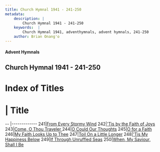 ```yaml
---
title: Church Hymnal 1941 - 241-250
metadata:
    description: |
        Church Hymnal 1941 - 241-250
    keywords:  |
        Church Hymnal 1941, adventhymnals, advent hymnals, 241-250
    author: Brian Onang'o
---
```


#### Advent Hymnals
## Church Hymnal 1941 - 241-250

# Index of Titles
# | Title                        
-- |-------------
241|[From Every Stormy Wind](/church-hymnal/201-300/241-250/From-Every-Stormy-Wind)
242|['Tis by the Faith of Joys](/church-hymnal/201-300/241-250/'Tis-by-the-Faith-of-Joys)
243|[Come, O Thou Traveler ](/church-hymnal/201-300/241-250/Come,-O-Thou-Traveler-)
244|[O Could Our Thoughts](/church-hymnal/201-300/241-250/O-Could-Our-Thoughts)
245|[O for a Faith](/church-hymnal/201-300/241-250/O-for-a-Faith)
246|[My Faith Looks Up to Thee](/church-hymnal/201-300/241-250/My-Faith-Looks-Up-to-Thee)
247|[Toil On a Little Longer](/church-hymnal/201-300/241-250/Toil-On-a-Little-Longer)
248|['Tis My Happiness Below](/church-hymnal/201-300/241-250/'Tis-My-Happiness-Below)
249|[If Through Unruffled Seas](/church-hymnal/201-300/241-250/If-Through-Unruffled-Seas)
250|[When, My Saviour, Shall I Be](/church-hymnal/201-300/241-250/When,-My-Saviour,-Shall-I-Be)
